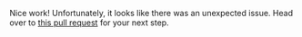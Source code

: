 Nice work! Unfortunately, it looks like there was an unexpected issue. Head over to [this pull request](LINK) for your next step.
